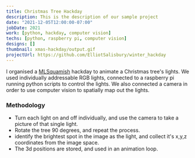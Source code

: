 ```yaml
---
title: Christmas Tree Hackday
description: This is the description of our sample project
date: "2021-12-05T12:00:00-07:00"
jobDate: 2021
work: [python, hackday, computer vision]
techs: [python, raspberry pi, computer vision]
designs: []
thumbnail: xmas-hackday/output.gif
projectUrl: https://github.com/ElliotSalisbury/winter_hackday
---
```


I organised a [MLSquamish](http://www.mlsquamish.ca/) hackday to animate a Christmas tree's lights.
We used individually addressable RGB lights, connected to a raspberry pi running python scripts to control the lights.
We also connected a camera in order to use computer vision to spatially map out the lights.

### Methodology

* Turn each light on and off individually, and use the camera to take a picture of that single light.
* Rotate the tree 90 degrees, and repeat the process.
* identify the brightest spot in the image as the light, and collect it's x,y,z coordinates from the image space.
* The 3d positions are stored, and used in an animation loop. 